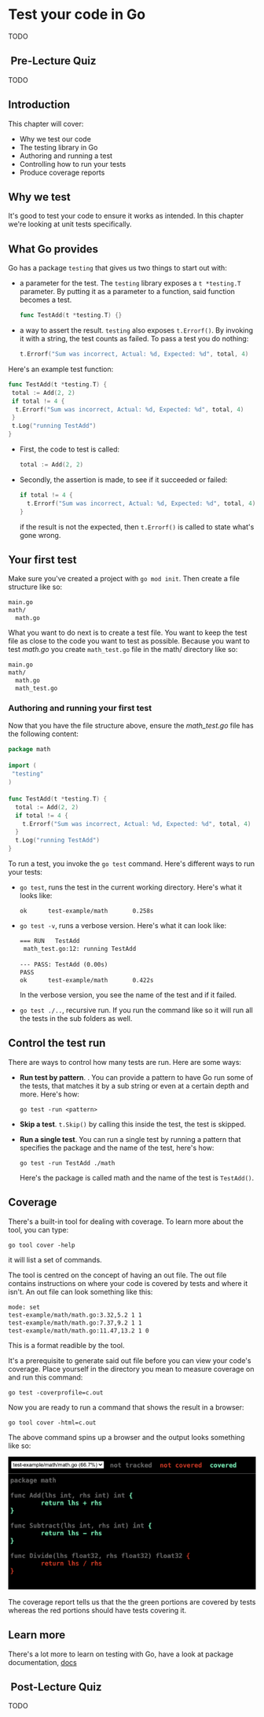 # Test your code in Go

TODO

##  Pre-Lecture Quiz

TODO

## Introduction

This chapter will cover:

- Why we test our code
- The testing library in Go
- Authoring and running a test
- Controlling how to run your tests
- Produce coverage reports

## Why we test

It's good to test your code to ensure it works as intended. In this chapter we're looking at unit tests specifically. 

## What Go provides

Go has a package `testing` that gives us two things to start out with:

- a parameter for the test. The `testing` library exposes a `t *testing.T` parameter. By putting it as a parameter to a function, said function becomes a test.

   ```go
   func TestAdd(t *testing.T) {}
   ```

- a way to assert the result. `testing` also exposes `t.Errorf()`. By invoking it with a string, the test counts as failed. To pass a test you do nothing:

   ```go
   t.Errorf("Sum was incorrect, Actual: %d, Expected: %d", total, 4)
   ```

Here's an example test function:

```go
func TestAdd(t *testing.T) {
 total := Add(2, 2)
 if total != 4 {
  t.Errorf("Sum was incorrect, Actual: %d, Expected: %d", total, 4)
 }
 t.Log("running TestAdd")
}
```

- First, the code to test is called:

   ```go
   total := Add(2, 2)
   ```

- Secondly, the assertion is made, to see if it succeeded or failed:

   ```go
   if total != 4 {
     t.Errorf("Sum was incorrect, Actual: %d, Expected: %d", total, 4)
   }
   ```

   if the result is not the expected, then `t.Errorf()` is called to state what's gone wrong.

## Your first test

Make sure you've created a project with `go mod init`. Then create a file structure like so:

```output
main.go
math/
  math.go
```

What you want to do next is to create a test file. You want to keep the test file as close to the code you want to test as possible. Because you want to test *math.go* you create `math_test.go` file in the math/ directory like so:

```output
main.go
math/
  math.go
  math_test.go
```

### Authoring and running your first test

Now that you have the file structure above, ensure the *math_test.go* file has the following content:

```go
package math

import (
 "testing"
)

func TestAdd(t *testing.T) {
  total := Add(2, 2)
  if total != 4 {
    t.Errorf("Sum was incorrect, Actual: %d, Expected: %d", total, 4)
  }
  t.Log("running TestAdd")
}
```

To run a test, you invoke the `go test` command. Here's different ways to run your tests:

- `go test`, runs the test in the current working directory. Here's what it looks like:

   ```output
   ok      test-example/math       0.258s
   ```

- `go test -v`, runs a verbose version. Here's what it can look like:

   ```output
   === RUN   TestAdd
    math_test.go:12: running TestAdd

   --- PASS: TestAdd (0.00s)
   PASS
   ok      test-example/math       0.422s
   ```

   In the verbose version, you see the name of the test and if it failed.

- `go test ./..`, recursive run. If you run the command like so it will run all the tests in the sub folders as well. 

## Control the test run

There are ways to control how many tests are run. Here are some ways:

  - **Run test by pattern**. . You can provide a pattern to have Go run some of the tests, that matches it by a sub string or even at a certain depth and more. Here's how:
  
    ```console
    go test -run <pattern>
    ```

  - **Skip a test**. `t.Skip()` by calling this inside the test, the test is skipped.
- **Run a single test**. You can run a single test by running a pattern that specifies the package and the name of the test, here's how:

   ```console
   go test -run TestAdd ./math
   ``` 

   Here's the package is called math and the name of the test is `TestAdd()`.

## Coverage

There's a built-in tool for dealing with coverage. To learn more about the tool, you can type:

```console
go tool cover -help
```

it will list a set of commands.

The tool is centred on the concept of having an out file. The out file contains instructions on where your code is covered by tests and where it isn't. An out file can look something like this:

```output
mode: set
test-example/math/math.go:3.32,5.2 1 1
test-example/math/math.go:7.37,9.2 1 1
test-example/math/math.go:11.47,13.2 1 0
```

This is a format readible by the tool.

It's a prerequisite to generate said out file before you can view your code's coverage. Place yourself in the directory you mean to measure coverage on and run this command:

```console
go test -coverprofile=c.out
```

Now you are ready to run a command that shows the result in a browser:

```console
go tool cover -html=c.out
```

The above command spins up a browser and the output looks something like so:

![coverage](coverage.png)

The coverage report tells us that the the green portions are covered by tests whereas the red portions should have tests covering it.

## Learn more 

There's a lot more to learn on testing with Go, have a look at package documentation, [docs](https://pkg.go.dev/testing)

##  Post-Lecture Quiz

TODO
